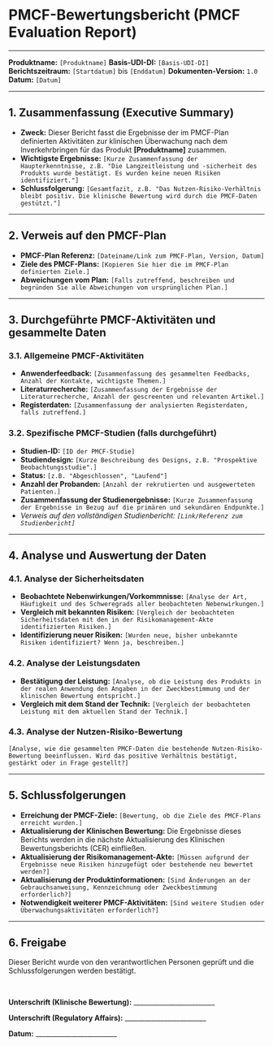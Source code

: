 # PMCF-Bewertungsbericht (PMCF Evaluation Report)

---

**Produktname:** `[Produktname]`
**Basis-UDI-DI:** `[Basis-UDI-DI]`
**Berichtszeitraum:** `[Startdatum]` bis `[Enddatum]`
**Dokumenten-Version:** `1.0`
**Datum:** `[Datum]`

---

## 1. Zusammenfassung (Executive Summary)

*   **Zweck:** Dieser Bericht fasst die Ergebnisse der im PMCF-Plan definierten Aktivitäten zur klinischen Überwachung nach dem Inverkehrbringen für das Produkt **[Produktname]** zusammen.
*   **Wichtigste Ergebnisse:** `[Kurze Zusammenfassung der Haupterkenntnisse, z.B. "Die Langzeitleistung und -sicherheit des Produkts wurde bestätigt. Es wurden keine neuen Risiken identifiziert."]`
*   **Schlussfolgerung:** `[Gesamtfazit, z.B. "Das Nutzen-Risiko-Verhältnis bleibt positiv. Die klinische Bewertung wird durch die PMCF-Daten gestützt."]`

---

## 2. Verweis auf den PMCF-Plan

*   **PMCF-Plan Referenz:** `[Dateiname/Link zum PMCF-Plan, Version, Datum]`
*   **Ziele des PMCF-Plans:** `[Kopieren Sie hier die im PMCF-Plan definierten Ziele.]`
*   **Abweichungen vom Plan:** `[Falls zutreffend, beschreiben und begründen Sie alle Abweichungen vom ursprünglichen Plan.]`

---

## 3. Durchgeführte PMCF-Aktivitäten und gesammelte Daten

### 3.1. Allgemeine PMCF-Aktivitäten

*   **Anwenderfeedback:** `[Zusammenfassung des gesammelten Feedbacks, Anzahl der Kontakte, wichtigste Themen.]`
*   **Literaturrecherche:** `[Zusammenfassung der Ergebnisse der Literaturrecherche, Anzahl der gescreenten und relevanten Artikel.]`
*   **Registerdaten:** `[Zusammenfassung der analysierten Registerdaten, falls zutreffend.]`

### 3.2. Spezifische PMCF-Studien (falls durchgeführt)

*   **Studien-ID:** `[ID der PMCF-Studie]`
*   **Studiendesign:** `[Kurze Beschreibung des Designs, z.B. "Prospektive Beobachtungsstudie".]`
*   **Status:** `[z.B. "Abgeschlossen", "Laufend"]`
*   **Anzahl der Probanden:** `[Anzahl der rekrutierten und ausgewerteten Patienten.]`
*   **Zusammenfassung der Studienergebnisse:** `[Kurze Zusammenfassung der Ergebnisse in Bezug auf die primären und sekundären Endpunkte.]`
*   *Verweis auf den vollständigen Studienbericht: `[Link/Referenz zum Studienbericht]`*

---

## 4. Analyse und Auswertung der Daten

### 4.1. Analyse der Sicherheitsdaten

*   **Beobachtete Nebenwirkungen/Vorkommnisse:** `[Analyse der Art, Häufigkeit und des Schweregrads aller beobachteten Nebenwirkungen.]`
*   **Vergleich mit bekannten Risiken:** `[Vergleich der beobachteten Sicherheitsdaten mit den in der Risikomanagement-Akte identifizierten Risiken.]`
*   **Identifizierung neuer Risiken:** `[Wurden neue, bisher unbekannte Risiken identifiziert? Wenn ja, beschreiben.]`

### 4.2. Analyse der Leistungsdaten

*   **Bestätigung der Leistung:** `[Analyse, ob die Leistung des Produkts in der realen Anwendung den Angaben in der Zweckbestimmung und der klinischen Bewertung entspricht.]`
*   **Vergleich mit dem Stand der Technik:** `[Vergleich der beobachteten Leistung mit dem aktuellen Stand der Technik.]`

### 4.3. Analyse der Nutzen-Risiko-Bewertung

`[Analyse, wie die gesammelten PMCF-Daten die bestehende Nutzen-Risiko-Bewertung beeinflussen. Wird das positive Verhältnis bestätigt, gestärkt oder in Frage gestellt?]`

---

## 5. Schlussfolgerungen

*   **Erreichung der PMCF-Ziele:** `[Bewertung, ob die Ziele des PMCF-Plans erreicht wurden.]`
*   **Aktualisierung der Klinischen Bewertung:** Die Ergebnisse dieses Berichts werden in die nächste Aktualisierung des Klinischen Bewertungsberichts (CER) einfließen.
*   **Aktualisierung der Risikomanagement-Akte:** `[Müssen aufgrund der Ergebnisse neue Risiken hinzugefügt oder bestehende neu bewertet werden?]`
*   **Aktualisierung der Produktinformationen:** `[Sind Änderungen an der Gebrauchsanweisung, Kennzeichnung oder Zweckbestimmung erforderlich?]`
*   **Notwendigkeit weiterer PMCF-Aktivitäten:** `[Sind weitere Studien oder Überwachungsaktivitäten erforderlich?]`

---

## 6. Freigabe

Dieser Bericht wurde von den verantwortlichen Personen geprüft und die Schlussfolgerungen werden bestätigt.

<br>

**Unterschrift (Klinische Bewertung):** _________________________

**Unterschrift (Regulatory Affairs):** _________________________

**Datum:** _________________________
